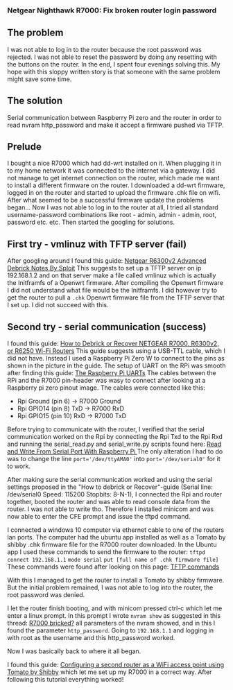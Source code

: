 ### Netgear Nighthawk R7000: Fix broken router login password

## The problem
I was not able to log in to the router because the root password was rejected. I was not able to reset the password by doing any resetting with the buttons on the router.
In the end, I spent four evenings solving this. My hope with this sloppy written story is that someone with the same problem might save some time.

## The solution
Serial communication between Raspberry Pi zero and the router in order to read nvram http_password and make it accept a firmware pushed via TFTP.

## Prelude
I bought a nice R7000 which had dd-wrt installed on it. When plugging it in to my home network it was connected to the internet via a gateway. I did not manage to get internet connection on the router, which made me want to install a different firmware on the router.
I downloaded a dd-wrt firmware, logged in on the router and started to upload the firmware .chk file on wifi. After what seemed to be a successful firmware update the problems began... Now I was not able to log in to the router at all, I tried all standard username-password combinations like root - admin, admin - admin, root, password etc. etc. Then started the googling for solutions.



## First try - vmlinuz with TFTP server (fail)
After googling around I found this guide: [Netgear R6300v2 Advanced Debrick Notes By Sploit](https://forum.dd-wrt.com/phpBB2/viewtopic.php?p=1049230)
This suggests to set up a TFTP server on ip 192.168.1.2 and on that server make a file called vmlinuz which is actually the Initframfs of a Openwrt firmware. After compiling the Openwrt firmware I did not understand what file would be the Initframfs. I did however try to get the router to pull a `.chk` Openwrt firmware file from the TFTP server that I set up. I did not succeed with this. 

## Second try - serial communication (success)
I found this guide: [How to Debrick or Recover NETGEAR R7000, R6300v2, or R6250 Wi-Fi Routers](https://www.myopenrouter.com/article/how-debrick-or-recover-netgear-r7000-r6300v2-or-r6250-wi-fi-routers)
This guide suggests using a USB-TTL cable, which I did not have. Instead I used a Raspberry Pi Zero W to connect to the pins as shown in the picture in the guide. The setup of UART on the RPi was smooth after finding this guide: [The Raspberry Pi UARTs](https://www.raspberrypi.org/documentation/configuration/uart.md)
The cables between the RPi and the R7000 pin-header was wasy to connect after looking at a Raspberry pi zero pinout image. The cables were connected like this:
- Rpi Ground (pin 6) -> R7000 Ground
- Rpi GPIO14 (pin 8) TxD -> R7000 RxD 
- Rpi GPIO15 (pin 10) RxD -> R7000 TxD

Before trying to communicate with the router, I verified that the serial communication worked on the Rpi by connecting the Rpi Txd to the Rpi Rxd and running the serial_read.py and serial_write.py scripts found here: [Read and Write From Serial Port With Raspberry Pi
](https://www.instructables.com/id/Read-and-write-from-serial-port-with-Raspberry-Pi/)
The only alteration I had to do was to change the line `port='/dev/ttyAMA0'` into `port='/dev/serial0'` for it to work.

After making sure the serial communication worked and using the serial settings proposed in the "How to debrick or Recover"-guide (Serial line: /dev/serial0
Speed: 115200
Stopbits: 8-N-1), I connected the Rpi and router together, booted the router and was able to read console data from the router.
I was not able to write tho.
Therefore I installed minicom and was now able to enter the CFE prompt and issue the tftpd command.

I connected a windows 10 computer via ethernet cable to one of the routers lan ports.
The computer had the ubuntu app installed as well as a Tomato by shibby .chk firmware file for the R7000 router downloaded.
In the Ubuntu app I used these commands to send the firmware to the router:
`tftpd`
`connect 192.168.1.1`
`mode serial`
`put [full name of .chk firmware file]`
These commands were found after looking on this page: [TFTP commands](http://www.process.com/docs/tcpware6_0/html/users/chapter_13.html)

With this I managed to get the router to install a Tomato by shibby firmware.
But the initial problem remained, I was not able to log into the router, the root password was denied.

I let the router finish booting, and with minicom pressed ctrl-c which let me enter a linux prompt. In this prompt I wrote `nvram show` as suggested in this thread: [R7000 bricked?](https://www.myopenrouter.com/forum/r7000-bricked-flashed-dd-wrt-tomato-cannot-login-userpw-denied?page=1) all parameters of the nvram showed, and in this I found the parameter `http_password`.
Going to `192.168.1.1` and logging in with root as the username and this http_password worked.

Now I was basically back to where it all began.

I found this guide: [Configuring a second router as a WiFi access point using Tomato by Shibby](https://blog.ostermiller.org/configuring-second-router-wifi-access-point-using-tomato-shibby/) which let me set up my R7000 in a correct way. After following this tutorial everything worked!
